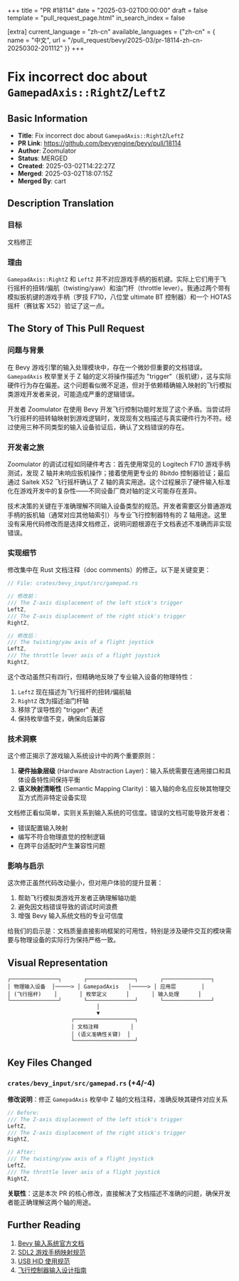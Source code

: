 +++
title = "PR #18114"
date = "2025-03-02T00:00:00"
draft = false
template = "pull_request_page.html"
in_search_index = false

[extra]
current_language = "zh-cn"
available_languages = {"zh-cn" = { name = "中文", url = "/pull_request/bevy/2025-03/pr-18114-zh-cn-20250302-201112" }}
+++








# Fix incorrect doc about `GamepadAxis::RightZ`/`LeftZ`

## Basic Information
- **Title**: Fix incorrect doc about `GamepadAxis::RightZ`/`LeftZ`
- **PR Link**: https://github.com/bevyengine/bevy/pull/18114  
- **Author**: Zoomulator
- **Status**: MERGED
- **Created**: 2025-03-02T14:22:27Z
- **Merged**: 2025-03-02T18:07:15Z
- **Merged By**: cart

## Description Translation
### 目标
文档修正

### 理由
`GamepadAxis::RightZ` 和 `LeftZ` 并不对应游戏手柄的扳机键。实际上它们用于飞行摇杆的扭转/偏航（twisting/yaw）和油门杆（throttle lever）。我通过两个带有模拟扳机键的游戏手柄（罗技 F710，八位堂 ultimate BT 控制器）和一个 HOTAS 摇杆（赛钛客 X52）验证了这一点。

## The Story of This Pull Request

### 问题与背景
在 Bevy 游戏引擎的输入处理模块中，存在一个微妙但重要的文档错误。`GamepadAxis` 枚举里关于 Z 轴的定义将操作描述为 "trigger"（扳机键），这与实际硬件行为存在偏差。这个问题看似微不足道，但对于依赖精确输入映射的飞行模拟类游戏开发者来说，可能造成严重的逻辑错误。

开发者 Zoomulator 在使用 Bevy 开发飞行控制功能时发现了这个矛盾。当尝试将飞行摇杆的扭转轴映射到游戏逻辑时，发现现有文档描述与真实硬件行为不符。经过使用三种不同类型的输入设备验证后，确认了文档错误的存在。

### 开发者之旅
Zoomulator 的调试过程如同硬件考古：首先使用常见的 Logitech F710 游戏手柄测试，发现 Z 轴并未响应扳机操作；接着使用更专业的 8bitdo 控制器验证；最后通过 Saitek X52 飞行摇杆确认了 Z 轴的真实用途。这个过程展示了硬件输入标准化在游戏开发中的复杂性——不同设备厂商对轴的定义可能存在差异。

技术决策的关键在于准确理解不同输入设备类型的规范。开发者需要区分普通游戏手柄的扳机轴（通常对应其他轴索引）与专业飞行控制器特有的 Z 轴用途。这里没有采用代码修改而是选择文档修正，说明问题根源在于文档表述不准确而非实现错误。

### 实现细节
修改集中在 Rust 文档注释（doc comments）的修正。以下是关键变更：

```rust
// File: crates/bevy_input/src/gamepad.rs

// 修改前：
/// The Z-axis displacement of the left stick's trigger
LeftZ,
/// The Z-axis displacement of the right stick's trigger 
RightZ,

// 修改后：
/// The twisting/yaw axis of a flight joystick
LeftZ,
/// The throttle lever axis of a flight joystick
RightZ,
```

这个改动虽然只有四行，但精确地反映了专业输入设备的物理特性：
1. `LeftZ` 现在描述为飞行摇杆的扭转/偏航轴
2. `RightZ` 改为描述油门杆轴
3. 移除了误导性的 "trigger" 表述
4. 保持枚举值不变，确保向后兼容

### 技术洞察
这个修正揭示了游戏输入系统设计中的两个重要原则：
1. **硬件抽象层级** (Hardware Abstraction Layer)：输入系统需要在通用接口和具体设备特性间保持平衡
2. **语义映射清晰性** (Semantic Mapping Clarity)：输入轴的命名应反映其物理交互方式而非特定设备实现

文档修正看似简单，实则关系到输入系统的可信度。错误的文档可能导致开发者：
- 错误配置输入映射
- 编写不符合物理直觉的控制逻辑
- 在跨平台适配时产生兼容性问题

### 影响与启示
这次修正虽然代码改动量小，但对用户体验的提升显著：
1. 帮助飞行模拟类游戏开发者正确理解轴功能
2. 避免因文档错误导致的调试时间浪费
3. 增强 Bevy 输入系统文档的专业可信度

给我们的启示是：文档质量直接影响框架的可用性，特别是涉及硬件交互的模块需要与物理设备的实际行为保持严格一致。

## Visual Representation

```
┌───────────────┐       ┌───────────────┐       ┌───────────────┐
│ 物理输入设备  │─────> │ GamepadAxis   │─────> │ 应用层        │
│ (飞行摇杆)    │       │ 枚举定义      │       │ 输入处理      │
└───────────────┘       └───────────────┘       └───────────────┘
                            │
                            ▼
                    ┌───────────────────┐
                    │ 文档注释          │
                    │ (语义准确性关键)  │
                    └───────────────────┘
```

## Key Files Changed

### `crates/bevy_input/src/gamepad.rs` (+4/-4)
**修改说明**：修正 `GamepadAxis` 枚举中 Z 轴的文档注释，准确反映其硬件对应关系

```rust
// Before:
/// The Z-axis displacement of the left stick's trigger
LeftZ,
/// The Z-axis displacement of the right stick's trigger
RightZ,

// After:
/// The twisting/yaw axis of a flight joystick
LeftZ,
/// The throttle lever axis of a flight joystick
RightZ,
```

**关联性**：这是本次 PR 的核心修改，直接解决了文档描述不准确的问题，确保开发者能正确理解这两个轴的用途。

## Further Reading
1. [Bevy 输入系统官方文档](https://bevyengine.org/learn/book/getting-started/input/)
2. [SDL2 游戏手柄映射规范](https://github.com/gabomdq/SDL_GameControllerDB)
3. [USB HID 使用规范](https://www.usb.org/document-library/hid-usage-tables-122)
4. [飞行控制器输入设计指南](https://www.faa.gov/regulations_policies/handbooks_manuals/aviation/phak/media/08_phak_ch6.pdf)
